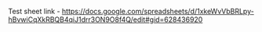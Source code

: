 Test sheet link - https://docs.google.com/spreadsheets/d/1xkeWvVbBRLpy-hBvwiCqXkRBQB4qiJ1drr3ON9O8f4Q/edit#gid=628436920